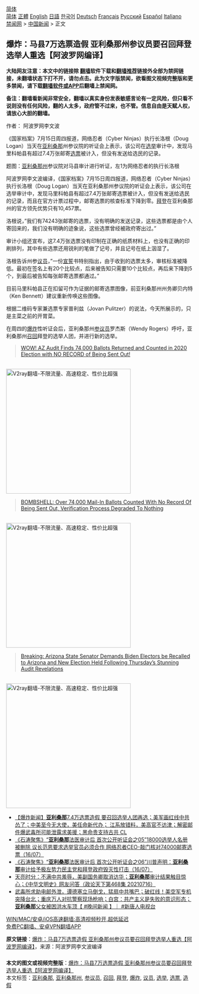  <!-- 面包屑导航 --> <div class="breadcrumb"><!-- GTranslate: https://gtranslate.io/ -->  <div class="switcher notranslate">  <div class="selected">  <a href="#" onclick="return false;"> 简体</a>  </div>  <div class="option">  <a href="https://www.bannedbook.org" onclick="doGTranslate('zh-CN|zh-CN');jQuery('div.switcher div.selected a').html(jQuery(this).html());return false;" title="简体中文" class="nturl selected"> 简体</a>  <a href="https://www.bannedbook.org/zh-tw/" onclick="doGTranslate('zh-CN|zh-TW');jQuery('div.switcher div.selected a').html(jQuery(this).html());return false;" title="繁體中文" class="nturl"> 正體</a>  <a href="https://www.bannedbook.org/en/" onclick="doGTranslate('zh-CN|en');jQuery('div.switcher div.selected a').html(jQuery(this).html());return false;" title="English" class="nturl"> English</a>  <a href="https://www.bannedbook.org/ja/" onclick="doGTranslate('zh-CN|ja');jQuery('div.switcher div.selected a').html(jQuery(this).html());return false;" title="日本語" class="nturl"> 日語</a>  <a href="https://www.bannedbook.org/ko/" onclick="doGTranslate('zh-CN|ko');jQuery('div.switcher div.selected a').html(jQuery(this).html());return false;" title="한국어" class="nturl"> 한국어</a>  <a href="https://www.bannedbook.org/de/" onclick="doGTranslate('zh-CN|de');jQuery('div.switcher div.selected a').html(jQuery(this).html());return false;" title="Deutsch" class="nturl"> Deutsch</a>  <a href="https://www.bannedbook.org/fr/" onclick="doGTranslate('zh-CN|fr');jQuery('div.switcher div.selected a').html(jQuery(this).html());return false;" title="Français" class="nturl"> Français</a>  <a href="https://www.bannedbook.org/ru/" onclick="doGTranslate('zh-CN|ru');jQuery('div.switcher div.selected a').html(jQuery(this).html());return false;" title="Русский" class="nturl"> Русский</a>  <a href="https://www.bannedbook.org/es/" onclick="doGTranslate('zh-CN|es');jQuery('div.switcher div.selected a').html(jQuery(this).html());return false;" title="Español" class="nturl"> Español</a>  <a href="https://www.bannedbook.org/it/" onclick="doGTranslate('zh-CN|it');jQuery('div.switcher div.selected a').html(jQuery(this).html());return false;" title="Italiano" class="nturl"> Italiano</a>  </div>  </div>      <div class='breadcrumb-sub'><!-- Breadcrumb NavXT 6.3.0 --> <a href="https://www.bannedbook.org/" class="home">禁闻网</a> &gt; <a href="https://www.bannedbook.org/bnews/cnnews/" class="category">中国新闻</a> &gt; 正文</div></div><h2>爆炸：马县7万选票造假 亚利桑那州参议员要召回拜登选举人重选【阿波罗网编译】</h2> <p class="notice"><b>大陆网友注意：本文中的链接除 <a href="https://github.com/bannedbook/fanqiang" >翻墙</a>软件下载和<a href="https://github.com/killgcd/justmysocks/blob/master/README.md">翻墙推荐</a>链接外全部为禁网链接，未翻墙状态下打不开，请勿点击。此为文字版禁闻，欲看图文视频完整版和更多禁闻，请下载<a href="https://github.com/bannedbook/fanqiang">翻墙软件或APP</a>后翻墙上禁闻网。</p><p>备注：翻墙看新闻非常安全，翻墙以真实身份发表敏感言论有一定风险，但只看不说则没有任何风险，翻的人太多，政府管不过来，也不管。信息自由是天赋人权，请放心大胆的翻墙。</b></p>  <div class="entry"> <p>作者： 阿波罗网李文波</p> <p id="summary">《国家档案》7月15日周四报道，网络忍者（Cyber Ninjas）执行长洛根（Doug Logan）当天在<a href="https://www.bannedbook.org/bnews/tag/%e4%ba%9a%e5%88%a9%e6%a1%91%e9%82%a3/" class="st_tag internal_tag" rel="tag" title="标签 亚利桑那 下的日志">亚利桑那</a>州参议院的听证会上表示，该公司在<a href="https://www.bannedbook.org/bnews/tag/%e9%80%89%e4%b8%be/" class="st_tag internal_tag" rel="tag" title="标签 选举 下的日志">选举</a>审计中，发现马里科帕县有超过7.4万张邮寄<a href="https://www.bannedbook.org/bnews/tag/%E9%80%89%E7%A5%A8/" class="st_tag internal_tag" rel="tag" title="标签 选票 下的日志">选票</a>被计入，但没有发送给选民的记录。</p> <p>题图：<a href="https://www.bannedbook.org/bnews/tag/%E4%BA%9A%E5%88%A9%E6%A1%91%E9%82%A3%E5%B7%9E/" class="st_tag internal_tag" rel="tag" title="标签 亚利桑那州 下的日志">亚利桑那州</a>参议院对马县审计进行听证，左1为网络忍者的执行长洛根</p> <p>阿波罗网李文波编译，《国家档案》7月15日周四报道，网络忍者（Cyber Ninjas）执行长洛根（Doug Logan）当天在亚利桑那州参议院的听证会上表示，该公司在选举审计中，发现马里科帕县有超过7.4万张邮寄选票被计入，但没有发送给选民的记录，而且在官方计票过程中，邮寄选票的核查标准下降到零。<a href="https://www.bannedbook.org/bnews/tag/%e6%8b%9c%e7%99%bb/" class="st_tag internal_tag" rel="tag" title="标签 拜登 下的日志">拜登</a>在亚利桑那州的官方领先优势只有10,457票。</p>  <p>洛根说，&#8221;我们有74243张邮寄的选票，没有明确的发送记录，这些选票都是由个人寄回来的，我们没有明确的迹象说，这些选票曾经被政府寄出过。&#8221;</p> <p>审计小组还宣布，这7.4万张选票没有印制在正确的纸质材料上，也没有正确的印刷排列，其中有些选票还用锐利的笔做了记号，并且记号在纸上洇湿了。</p> <p>洛根告诉州参<a href="https://www.bannedbook.org/bnews/tag/%e8%ae%ae%e5%91%98/" class="st_tag internal_tag" rel="tag" title="标签 议员 下的日志">议员</a>，&#8221;一份<span class='wp_keywordlink'><a href="https://www.bannedbook.org/forum5/topic17.html" title="宣誓与预言" target="_blank">宣誓</a></span>书特别指出，由于收到的选票太多，审核标准被降低。最初在签名上有20个比较点，后来被告知只需要10个比较点，再后来下降到5个，到最后被告知每张邮寄选票都通过。&#8221;</p> <p>目前马里科帕县正在扣留可作为证据的邮寄选票图像，前亚利桑那州州务卿贝内特（Ken Bennett）建议重新传唤这些图像。</p>  <p>根据二维码专家兼选票专家普利兹（Jovan Pulitzer）的说法，今天所展示的，只是主菜之前的开胃菜。</p> <p>在周四的<a href="https://www.bannedbook.org/bnews/tag/%e7%88%86%e7%82%b8/" class="st_tag internal_tag" rel="tag" title="标签 爆炸 下的日志">爆炸</a>性听证会后，亚利桑那州<a href="https://www.bannedbook.org/bnews/tag/%e5%8f%82%e8%ae%ae%e5%91%98/" class="st_tag internal_tag" rel="tag" title="标签 参议员 下的日志">参议员</a>罗杰斯（Wendy Rogers）呼吁，亚利桑那州<a href="https://www.bannedbook.org/bnews/tag/%E5%8F%AC%E5%9B%9E/" class="st_tag internal_tag" rel="tag" title="标签 召回 下的日志">召回</a>拜登的选举人团，并进行新的选举。</p> <blockquote class="wp-embedded-content" data-secret="NrjbEEnAwb"><p><a href="https://www.thegatewaypundit.com/2021/07/wow-az-audit-finds-74000-ballots-returned-counted-2020-election-no-record-sent/">WOW! AZ Audit Finds 74,000 Ballots Returned and Counted in 2020 Election with NO RECORD of Being Sent Out!</a></p></blockquote> <p><br/><a href="https://github.com/bannedbook/fanqiang/wiki/V2ray%E6%9C%BA%E5%9C%BA"><img src="https://raw.githubusercontent.com/bannedbook/fanqiang/master/v2ss/images/v2free.jpg" width="336" alt="V2ray翻墙-不限流量、高速稳定、性价比超强"></a><br/></p>  <blockquote class="wp-embedded-content" data-secret="eopN5KUE3i"><p><a href="https://nationalfile.com/bombshell-over-74000-mail-in-ballots-counted-with-no-record-of-being-sent-out-verification-process-degraded-to-nothing/">BOMBSHELL: Over 74,000 Mail-In Ballots Counted With No Record Of Being Sent Out, Verification Process Degraded To Nothing</a></p></blockquote> <p><br/><a href="https://github.com/bannedbook/fanqiang/wiki/V2ray%E6%9C%BA%E5%9C%BA"><img src="https://raw.githubusercontent.com/bannedbook/fanqiang/master/v2ss/images/v2free.jpg" width="336" alt="V2ray翻墙-不限流量、高速稳定、性价比超强"></a><br/></p> <blockquote class="wp-embedded-content" data-secret="x5Ja1fVEAA"><p><a href="https://www.thegatewaypundit.com/2021/07/breaking-arizona-state-senator-demands-biden-electors-recalled-arizona-new-election-held-following-thursdays-stunning-revelations-audit-presser/">Breaking: Arizona State Senator Demands Biden Electors be Recalled to Arizona and New Election Held Following Thursday&#8217;s Stunning Audit Revelations</a></p></blockquote> <p><br/><a href="https://github.com/bannedbook/fanqiang/wiki/V2ray%E6%9C%BA%E5%9C%BA"><img src="https://raw.githubusercontent.com/bannedbook/fanqiang/master/v2ss/images/v2free.jpg" width="336" alt="V2ray翻墙-不限流量、高速稳定、性价比超强"></a><br/></p>  <ul class='op-related-articles' title='相关阅读'> <li><a href='https://www.bannedbook.org/bnews/bannedvideo/20210717/1588645.html' target='_blank'>【爆炸新闻】<b>亚利桑那</b>7.4万选票造假 要召回选举人团再选；美军画红线中共怂了；中美至今无大使，美任命新代办； 江系放错料，美高官不访津；解密邮件爆武毒所可能泄露求美援；黑命贵支持古共 CL</a></li> <li><a href='https://www.bannedbook.org/bnews/bannedvideo/20210716/1588582.html' target='_blank'>《石涛聚焦》“<b>亚利桑那</b>法医审计后 首次公开听证会之05”18000选举人名册被删除 议长范恩要求选举官员必须合作 网络忍者CEO-敲门核对74000邮寄选票（16/07）</a></li> <li><a href='https://www.bannedbook.org/bnews/bannedvideo/20210716/1588581.html' target='_blank'>《石涛聚焦》“<b>亚利桑那</b>法医审计后 首次公开听证会之06”川普声明：<b>亚利桑那</b>审计给予极左势力民主党和拜登政府毁灭性打击（16/07）</a></li> <li><a href='https://www.bannedbook.org/bnews/cbnews/20210716/1588558.html' target='_blank'>天亮时分：不满中共羞辱，美副国务卿取消访华；<b>亚利桑那</b>审计结果触目惊心；《中华文明史》网友问答（政论天下第468集 20210716）</a></li> <li><a href='https://www.bannedbook.org/bnews/bannedvideo/20210716/1588166.html' target='_blank'>武毒所求助电邮外泄，谭德塞立马倒戈，猛扇中共嘴巴；破红线！美空军专机突降台北；重庆万人对抗警察现场枪响；白宫：共产主义是失败的意识形态；<b>亚利桑那</b>父女被困洪水车顶【 #晚间新闻 】｜  #新唐人电视台</a></li> </ul> <p class="texttj"> <a href="https://github.com/bannedbook/fanqiang/wiki/V2ray%E6%9C%BA%E5%9C%BA" target="_blank">WIN/MAC/安卓/iOS高速翻墙:高清视频秒开,超低延迟</a><br/> <a href="https://github.com/bannedbook/fanqiang/wiki/%E7%A6%81%E9%97%BB%E7%BD%91%E5%AE%89%E5%8D%93%E7%BF%BB%E5%A2%99%E6%96%B0%E9%97%BBAPP" target="_blank">免费PC翻墙、安卓VPN翻墙APP</a></p><p> <b>原文链接</b>：<a class="src_link" href="https://www.aboluowang.com/2021/0717/1620161.html" target="_blank">爆炸：马县7万选票造假 亚利桑那州参议员要召回拜登选举人重选【阿波罗网编译】</a>，来源：阿波罗网李文波编译 </p><a name='sharetosocial'></a>  <div style="margin-bottom:5px;padding-bottom:5px;clear:both"> <div id="archive-pix-1" class="banner-ads"> <!-- AuctionX Display platform tag START --> <div id="26318x728x90x621x_ADSLOT2" clicktrack="%%CLICK_URL_ESC%%"></div> <!-- AuctionX Display platform tag END --> </div> <div id="archive-pix-2" class="banner-ads"> <!-- AuctionX Display platform tag START --> <div id="26315x300x250x621x_ADSLOT2" clicktrack="%%CLICK_URL_ESC%%"></div> <!-- AuctionX Display platform tag END --> </div> </div>    <div id="archive-pix-1" class="banner-ads"> <!-- AuctionX Display platform tag START --> <div id="26318x728x90x621x_ADSLOT3" clicktrack="%%CLICK_URL_ESC%%"></div> <!-- AuctionX Display platform tag END --> </div> <div><b>本文的图文或视频完整版</b>：<a href='https://www.bannedbook.org/bnews/cnnews/20210717/1588714.html'>爆炸：马县7万选票造假 亚利桑那州参议员要召回拜登选举人重选【阿波罗网编译】</a></div>  </div><!--END ENTRY--> <div class="postfooter"> <div>本文标签：<a href="https://www.bannedbook.org/bnews/tag/%e4%ba%9a%e5%88%a9%e6%a1%91%e9%82%a3/" rel="tag">亚利桑那</a>, <a href="https://www.bannedbook.org/bnews/tag/%E4%BA%9A%E5%88%A9%E6%A1%91%E9%82%A3%E5%B7%9E/" rel="tag">亚利桑那州</a>, <a href="https://www.bannedbook.org/bnews/tag/%e5%8f%82%e8%ae%ae%e5%91%98/" rel="tag">参议员</a>, <a href="https://www.bannedbook.org/bnews/tag/%E5%8F%AC%E5%9B%9E/" rel="tag">召回</a>, <a href="https://www.bannedbook.org/bnews/tag/%e6%8b%9c%e7%99%bb/" rel="tag">拜登</a>, <a href="https://www.bannedbook.org/bnews/tag/%e7%88%86%e7%82%b8/" rel="tag">爆炸</a>, <a href="https://www.bannedbook.org/bnews/tag/%e8%ae%ae%e5%91%98/" rel="tag">议员</a>, <a href="https://www.bannedbook.org/bnews/tag/%e9%80%89%e4%b8%be/" rel="tag">选举</a>, <a href="https://www.bannedbook.org/bnews/tag/%E9%80%89%E7%A5%A8/" rel="tag">选票</a>, <a href="https://www.bannedbook.org/bnews/tag/%e9%80%a0%e5%81%87/" rel="tag">造假</a></div>  </div><!--END POSTFOOTER--> 